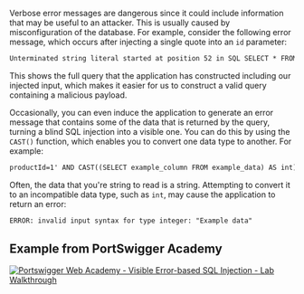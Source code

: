 Verbose error messages are dangerous since it could include information that may be useful to an attacker. This is usually caused by misconfiguration of the database. For example, consider the following error message, which occurs after injecting a single quote into an `id` parameter:
```txt
Unterminated string literal started at position 52 in SQL SELECT * FROM tracking WHERE id = '''. Expected char
```
This shows the full query that the application has constructed including our injected input, which makes it easier for us to construct a valid query containing a malicious payload.

Occasionally, you can even induce the application to generate an error message that contains some of the data that is returned by the query, turning a blind SQL injection into a visible one. You can do this by using the `CAST()` function, which enables you to convert one data type to another. For example:
```txt
productId=1' AND CAST((SELECT example_column FROM example_data) AS int)--
```
Often, the data that you're string to read is a string. Attempting to convert it to an incompatible data type, such as `int`, may cause the application to return an error:
```txt
ERROR: invalid input syntax for type integer: "Example data"
```
## Example from PortSwigger Academy
[![ Portswigger Web Academy - Visible Error-based SQL Injection - Lab Walkthrough ](https://img.youtube.com/vi/efs1fS02--U/0.jpg)](https://www.youtube.com/watch?v=efs1fS02--U)